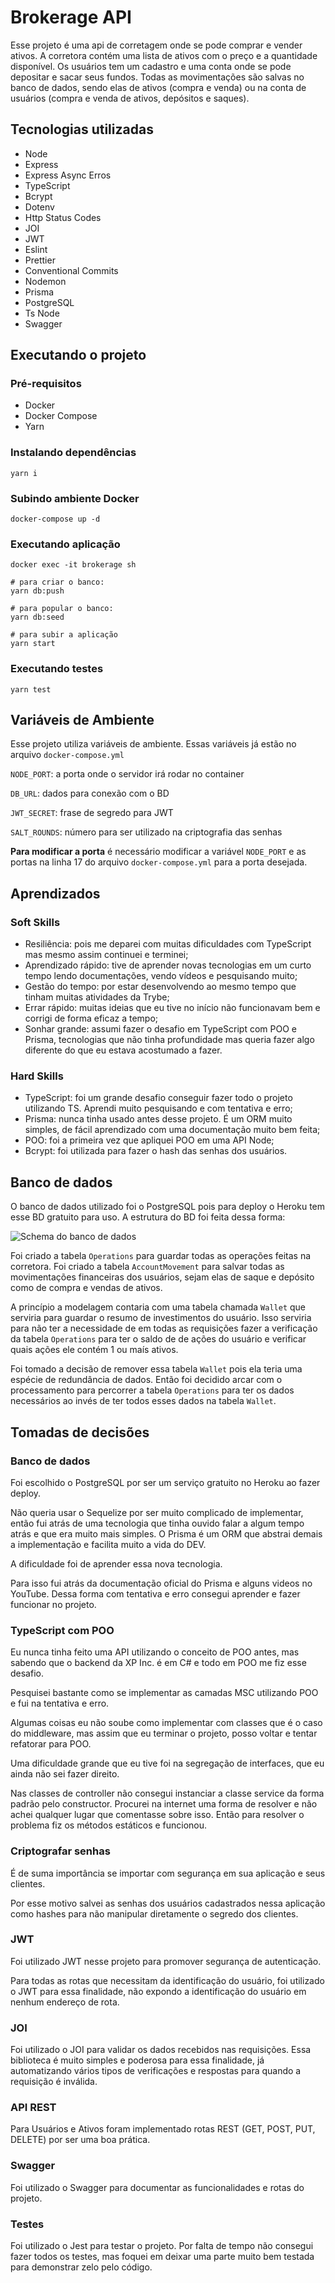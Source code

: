
# Brokerage API

Esse projeto é uma api de corretagem onde se pode comprar e vender ativos.
A corretora contém uma lista de ativos com o preço e a quantidade disponível.
Os usuários tem um cadastro e uma conta onde se pode depositar e sacar seus fundos.
Todas as movimentações são salvas no banco de dados, sendo elas de ativos (compra e venda) ou na conta de usuários (compra e venda de ativos, depósitos e saques).



## Tecnologias utilizadas

- Node
- Express
- Express Async Erros
- TypeScript
- Bcrypt
- Dotenv
- Http Status Codes
- JOI
- JWT
- Eslint
- Prettier
- Conventional Commits
- Nodemon
- Prisma
- PostgreSQL
- Ts Node
- Swagger

## Executando o projeto
### Pré-requisitos
- Docker
- Docker Compose
- Yarn
### Instalando dependências
```
yarn i
```
### Subindo ambiente Docker
```
docker-compose up -d
```
### Executando aplicação
```
docker exec -it brokerage sh

# para criar o banco:
yarn db:push  

# para popular o banco:
yarn db:seed

# para subir a aplicação
yarn start

```
### Executando testes
```
yarn test
```

## Variáveis de Ambiente

Esse projeto utiliza variáveis de ambiente. 
Essas variáveis já estão no arquivo `docker-compose.yml`

`NODE_PORT`: a porta onde o servidor irá rodar no container

`DB_URL`: dados para conexão com o BD

`JWT_SECRET`: frase de segredo para JWT

`SALT_ROUNDS`: número para ser utilizado na criptografia das senhas

**Para modificar a porta** é necessário modificar a variável `NODE_PORT` 
e as portas na linha 17 do arquivo `docker-compose.yml` para a porta desejada.
## Aprendizados

### Soft Skills

- Resiliência: pois me deparei com muitas dificuldades com TypeScript mas mesmo assim continuei e terminei;
- Aprendizado rápido: tive de aprender novas tecnologias em um curto tempo lendo documentações, vendo vídeos e pesquisando muito;
- Gestão do tempo: por estar desenvolvendo ao mesmo tempo que tinham muitas atividades da Trybe;
- Errar rápido: muitas ideias que eu tive no início não funcionavam bem e corrigi de forma eficaz a tempo;
- Sonhar grande: assumi fazer o desafio em TypeScript com POO e Prisma, tecnologias que não tinha profundidade mas queria fazer algo diferente do que eu estava acostumado a fazer.


### Hard Skills

- TypeScript: foi um grande desafio conseguir fazer todo o projeto utilizando TS. Aprendi muito pesquisando e com tentativa e erro;
- Prisma: nunca tinha usado antes desse projeto. É um ORM muito simples, de fácil aprendizado com uma documentação muito bem feita;
- POO: foi a primeira vez que apliquei POO em uma API Node;
- Bcrypt: foi utilizada para fazer o hash das senhas dos usuários.
## Banco de dados
O banco de dados utilizado foi o PostgreSQL pois para deploy o Heroku tem esse BD gratuito para uso.
A estrutura do BD foi feita dessa forma:

![Schema do banco de dados](./images/drawSQL-export-2022-07-21_20_33.png)


Foi criado a tabela `Operations` para guardar todas as operações feitas na corretora.
Foi criado a tabela `AccountMovement` para salvar todas as movimentações financeiras dos usuários, sejam elas de saque e depósito como de compra e vendas de ativos.

A princípio a modelagem contaria com uma tabela chamada `Wallet` que serviria para guardar o resumo de investimentos do usuário. Isso serviria para não ter a necessidade de em todas as requisições fazer a verificação da tabela `Operations` para ter o saldo de de ações do usuário e verificar quais ações ele contém 1 ou maís ativos.

Foi tomado a decisão de remover essa tabela `Wallet` pois ela teria uma espécie de redundância de dados. Então foi decidido arcar com o processamento para percorrer a tabela `Operations` para ter os dados necessários ao invés de ter todos esses dados na tabela `Wallet`.


## Tomadas de decisões
### Banco de dados
Foi escolhido o PostgreSQL por ser um serviço gratuito no Heroku ao fazer deploy.

Não queria usar o Sequelize por ser muito complicado de implementar, então fui atrás de uma tecnologia que tinha ouvido falar a algum tempo atrás e que era muito mais simples. O Prisma é um ORM que abstrai demais a implementação e facilita muito a vida do DEV.

A dificuldade foi de aprender essa nova tecnologia.

Para isso fui atrás da documentação oficial do Prisma e alguns videos no YouTube. Dessa forma com tentativa e erro consegui aprender e fazer funcionar no projeto.

### TypeScript com POO
Eu nunca tinha feito uma API utilizando o conceito de POO antes, mas sabendo que o backend da XP Inc. é em C# e todo em POO me fiz esse desafio. 

Pesquisei bastante como se implementar as camadas MSC utilizando POO e fui na tentativa e erro.

Algumas coisas eu não soube como implementar com classes que é o caso do middleware, mas assim que eu terminar o projeto, posso voltar e tentar refatorar para POO.

Uma dificuldade grande que eu tive foi na segregação de interfaces, que eu ainda não sei fazer direito.

Nas classes de controller não consegui instanciar a classe service da forma padrão pelo constructor. Procurei na internet uma forma de resolver e não achei qualquer lugar que comentasse sobre isso. Então para resolver o problema fiz os métodos estáticos e funcionou.

### Criptografar senhas
É de suma importância se importar com segurança em sua aplicação e seus clientes.

Por esse motivo salvei as senhas dos usuários cadastrados nessa aplicação como hashes para não manipular diretamente o segredo dos clientes. 

### JWT
Foi utilizado JWT nesse projeto para promover segurança de autenticação.

Para todas as rotas que necessitam da identificação do usuário, foi utilizado o JWT para essa finalidade, não expondo a identificação do usuário em nenhum endereço de rota.

### JOI
Foi utilizado o JOI para validar os dados recebidos nas requisições. Essa biblioteca é muito simples e poderosa para essa finalidade, já automatizando vários tipos de verificações e respostas para quando a requisição é inválida.

### API REST
Para Usuários e Ativos foram implementado rotas REST (GET, POST, PUT, DELETE) por ser uma boa prática.

### Swagger
Foi utilizado o Swagger para documentar as funcionalidades e rotas do projeto.

### Testes
Foi utilizado o Jest para testar o projeto. Por falta de tempo não consegui fazer todos os testes, mas foquei em deixar uma parte muito bem testada para demonstrar zelo pelo código.